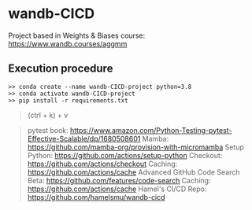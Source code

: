 # wandb-CICD
Project based in Weights &amp; Biases course: https://www.wandb.courses/aggmm

## Execution procedure

```
>> conda create --name wandb-CICD-project python=3.8
>> conda activate wandb-CICD-project
>> pip install -r requirements.txt 

```

> (ctrl + k) + v


> pytest book: https://www.amazon.com/Python-Testing-pytest-Effective-Scalable/dp/1680508601
> Mamba: https://github.com/mamba-org/provision-with-micromamba
> Setup Python: https://github.com/actions/setup-python
> Checkout: https://github.com/actions/checkout
> Caching: https://github.com/actions/cache
> Advanced GitHub Code Search Beta: https://github.com/features/code-search
> Caching: https://github.com/actions/cache
> Hamel's CI/CD Repo: https://github.com/hamelsmu/wandb-cicd